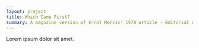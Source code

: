 ```yaml
---
layout: project
title: Which Came First?
summary: A magazine version of Errol Morris' 1970 article - Editorial design
---
```


Lorem ipsum dolor sit amet.